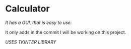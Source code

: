 # Calculator

*It has a GUI, that is easy to use.*

It only adds in the commit I will be working on this project. 

*USES TKINTER LIBRARY*
